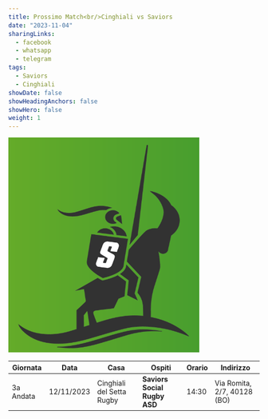 ```yaml
---
title: Prossimo Match<br/>Cinghiali vs Saviors
date: "2023-11-04"
sharingLinks:
  - facebook
  - whatsapp
  - telegram
tags:
  - Saviors
  - Cinghiali
showDate: false
showHeadingAnchors: false
showHero: false
weight: 1
---
```


![](./featured.jpg)

| Giornata  | Data       | Casa                      | Ospiti                       | Orario | Indirizzo                   |
| --------- | ---------- | ------------------------- | ---------------------------- | ------ | --------------------------- |
| 3a Andata | 12/11/2023 | Cinghiali del Setta Rugby | **Saviors Social Rugby ASD** | 14:30  | Via Romita, 2/7, 40128 (BO) |
